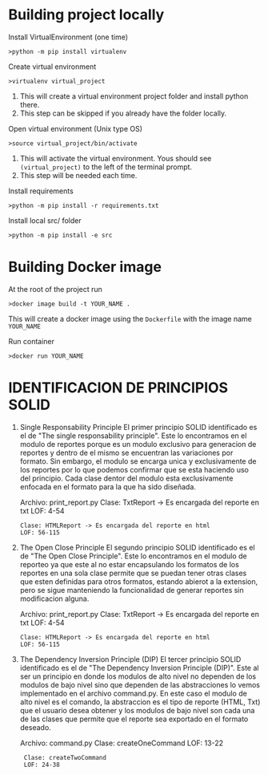# Building project locally
Install VirtualEnvironment (one time)

    >python -m pip install virtualenv

Create virtual environment

    >virtualenv virtual_project

1. This will create a virtual environment project folder and install python there.
2. This step can be skipped if you already have the folder locally.

Open virtual environment (Unix type OS)

    >source virtual_project/bin/activate

1. This will activate the virtual environment.  Yous should see `(virtual_project)` to the left of the terminal prompt.
2. This step will be needed each time.

Install requirements
    
    >python -m pip install -r requirements.txt

Install local src/ folder

    >python -m pip install -e src 

# Building Docker image
At the root of the project run

    >docker image build -t YOUR_NAME .

This will create a docker image using the `Dockerfile` with the image name `YOUR_NAME`

Run container

    >docker run YOUR_NAME

# IDENTIFICACION DE PRINCIPIOS SOLID

1. Single Responsability Principle
    El primer principio SOLID identificado es el de "The single responsability principle". Este lo encontramos en el modulo
    de reportes porque es un modulo exclusivo para generacion de reportes y dentro de el mismo se encuentran las variaciones por formato. Sin embargo, el modulo se encarga unica y exclusivamente de los reportes por lo que podemos 
    confirmar que se esta haciendo uso del principio. Cada clase dentor del modulo esta exclusivamente enfocada en el formato para la que ha sido diseñada.

    Archivo: print_report.py
        Clase: TxtReport -> Es encargada del reporte en txt
        LOF: 4-54
        
       Clase: HTMLReport -> Es encargada del reporte en html
       LOF: 56-115

2. The Open Close Principle
    El segundo principio SOLID identificado es el de "The Open Close Principle". Este lo encontramos en el modulo de reporteo ya que este al no estar encapsulando los formatos de los reportes en una sola clase permite que se puedan tener otras clases que esten definidas para otros formatos, estando abierot a la extension, pero se sigue manteniendo la funcionalidad de generar reportes sin modificacion alguna. 
    
    Archivo: print_report.py
        Clase: TxtReport -> Es encargada del reporte en txt
        LOF: 4-54
        
       Clase: HTMLReport -> Es encargada del reporte en html
       LOF: 56-115

3. The Dependency Inversion Principle (DIP)
    El tercer principio SOLID identificado es el de "The Dependency Inversion Principle (DIP)". Este al ser un principio en donde los modulos de alto nivel no dependen de los modulos de bajo nivel sino que dependen de las abstracciones lo vemos implementado en el archivo command.py. En este caso el modulo de alto nivel es el comando, la abstraccion es el tipo de reporte (HTML, Txt) que el usuario desea obtener y los modulos de bajo nivel son cada una de las clases que permite que el reporte sea exportado en el formato deseado.

    Archivo: command.py
        Clase: createOneCommand
        LOF: 13-22

        Clase: createTwoCommand
        LOF: 24-38